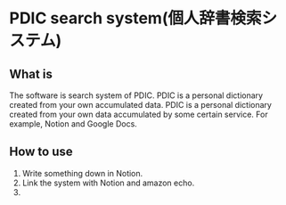 # PDIC search system(個人辞書検索システム)

## What is
The software is search system of PDIC. PDIC is a personal dictionary created from your own accumulated data. PDIC is a personal dictionary created from your own data accumulated by some certain service. For example, Notion and Google Docs.

## How to use
1. Write something down in Notion.
2. Link the system with Notion and amazon echo.
3. 